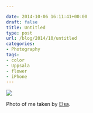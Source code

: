 ```yaml
---

date: 2014-10-06 16:11:41+00:00
draft: false
title: Untitled
type: post
url: /blog/2014/10/untitled
categories:
- Photography
tags:
- color
- Uppsala
- flower
- iPhone
---
```


![](/images/2014-10-06-201410untitled/image-asset.jpeg)

  



Photo of me taken by [Elsa](http://elsaavraam.com).
